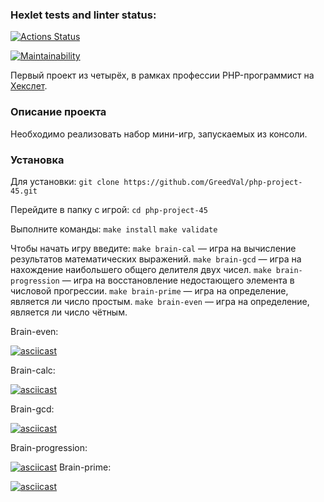 ### Hexlet tests and linter status:
[![Actions Status](https://github.com/GreedVal/php-project-45/actions/workflows/hexlet-check.yml/badge.svg)](https://github.com/GreedVal/php-project-45/actions)

[![Maintainability](https://api.codeclimate.com/v1/badges/a9c0227cd7c803fd9223/maintainability)](https://codeclimate.com/github/GreedVal/php-project-45/maintainability)

Первый проект из четырёх, в рамках профессии PHP-программист на [Хекслет](https://ru.hexlet.io/professions/php).

### Описание проекта
Необходимо реализовать набор мини-игр, запускаемых из консоли.
### Установка
Для установки:
`git clone https://github.com/GreedVal/php-project-45.git`

Перейдите в папку с игрой:
`cd php-project-45`

Выполните команды:
`make install`
`make validate`

Чтобы начать игру введите:
`make brain-cal` — игра на вычисление результатов математических выражений.
`make brain-gcd` — игра на нахождение наибольшего общего делителя двух чисел.
`make brain-progression` — игра на восстановление недостающего элемента в числовой прогрессии.
`make brain-prime` — игра на определение, является ли число простым.
`make brain-even` — игра на определение, является ли число чётным.

Brain-even:

[![asciicast](https://asciinema.org/a/rtAvw6qbbLhdDR7ycq1ea8WUc.svg)](https://asciinema.org/a/rtAvw6qbbLhdDR7ycq1ea8WUc)

Brain-calc:

[![asciicast](https://asciinema.org/a/R5wBOPjZt8sOvMsgZ60h1g4kc.svg)](https://asciinema.org/a/R5wBOPjZt8sOvMsgZ60h1g4kc)

Brain-gcd:

[![asciicast](https://asciinema.org/a/aT8cbDPu1jippzIg59IXOmuln.svg)](https://asciinema.org/a/aT8cbDPu1jippzIg59IXOmuln)

Brain-progression:

[![asciicast](https://asciinema.org/a/cilo0TO02GDPCQYHFoxTYOeKs.svg)](https://asciinema.org/a/cilo0TO02GDPCQYHFoxTYOeKs)
Brain-prime:

[![asciicast](https://asciinema.org/a/wjlaIgQzTmN8sxJfVK1BHzmAv.svg)](https://asciinema.org/a/wjlaIgQzTmN8sxJfVK1BHzmAv)